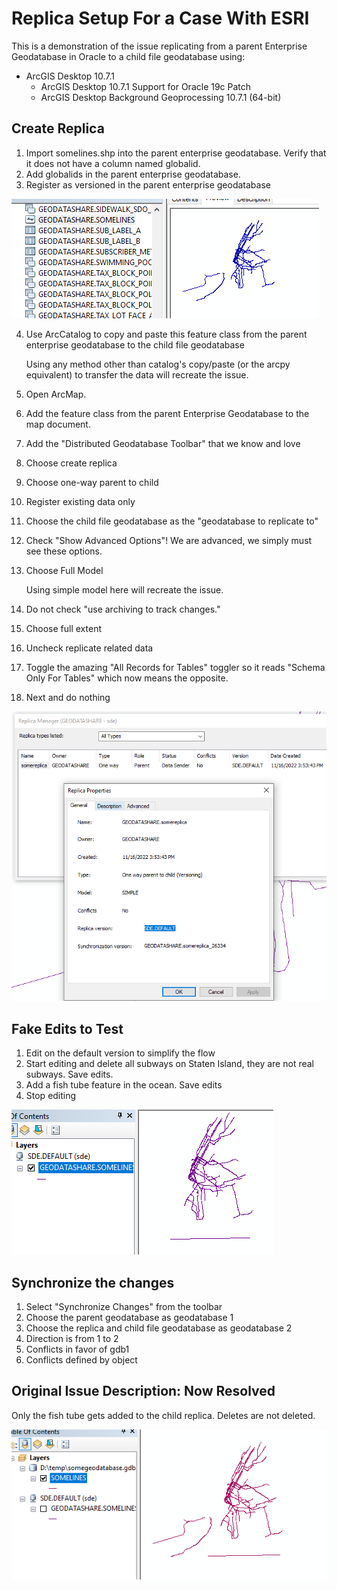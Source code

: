 # Replica Setup For a Case With ESRI

This is a demonstration of the issue replicating from a parent Enterprise Geodatabase in Oracle to a child file geodatabase using:

* ArcGIS Desktop 10.7.1
    * ArcGIS Desktop 10.7.1 Support for Oracle 19c Patch
    * ArcGIS Desktop Background Geoprocessing 10.7.1 (64-bit)

## Create Replica  

1. Import somelines.shp into the parent enterprise geodatabase.  Verify that it does not have a column named globalid.
2. Add globalids in the parent enterprise geodatabase.
3. Register as versioned in the parent enterprise geodatabase

![parent](images/parent.png)

4. Use ArcCatalog to copy and paste this feature class from the parent enterprise geodatabase to the child file geodatabase

     Using any method other than catalog's copy/paste (or the arcpy equivalent) to transfer the data will recreate the issue.

5. Open ArcMap.  
6. Add the feature class from the parent Enterprise Geodatabase to the map document.  
7. Add the "Distributed Geodatabase Toolbar" that we know and love
8. Choose create replica
9. Choose one-way parent to child
10. Register existing data only 
11. Choose the child file geodatabase as the "geodatabase to replicate to"
12. Check "Show Advanced Options"! We are advanced, we simply must see these options.
13. Choose Full Model

    Using simple model here will recreate the issue.

14. Do not check "use archiving to track changes."
15. Choose full extent
16. Uncheck replicate related data
17. Toggle the amazing "All Records for Tables" toggler so it reads "Schema Only For Tables" which now means the opposite. 
18. Next and do nothing

![replica](images/replica.png)

## Fake Edits to Test

1. Edit on the default version to simplify the flow
2. Start editing and delete all subways on Staten Island, they are not real subways. Save edits. 
3. Add a fish tube feature in the ocean. Save edits 
4. Stop editing

![edits](images/edits.png)

## Synchronize the changes

1. Select "Synchronize Changes" from the toolbar
2. Choose the parent geodatabase as geodatabase 1
3. Choose the replica and child file geodatabase as geodatabase 2
4. Direction is from 1 to 2
5. Conflicts in favor of gdb1
6. Conflicts defined by object

## Original Issue Description: Now Resolved

Only the fish tube gets added to the child replica.  Deletes are not deleted.

![bad](images/bad.png)
